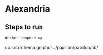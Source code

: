 # Alexandria

## Steps to run

```bash
docker compose up
```

cp src/schema.graphql ../papillon/papillon/lib/
